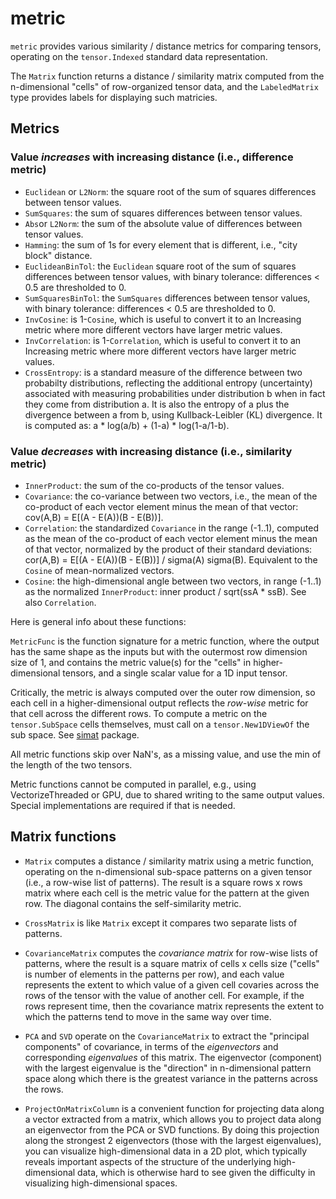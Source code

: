 # metric

`metric` provides various similarity / distance metrics for comparing tensors, operating on the `tensor.Indexed` standard data representation.

The `Matrix` function returns a distance / similarity matrix computed from the n-dimensional "cells" of row-organized tensor data, and the `LabeledMatrix` type provides labels for displaying such matricies.

## Metrics

### Value _increases_ with increasing distance (i.e., difference metric)

* `Euclidean` or `L2Norm`: the square root of the sum of squares differences between tensor values.
* `SumSquares`:  the sum of squares differences between tensor values.
* `Abs`or `L2Norm`: the sum of the absolute value of differences between tensor values.
* `Hamming`: the sum of 1s for every element that is different, i.e., "city block" distance.
* `EuclideanBinTol`:  the `Euclidean` square root of the sum of squares differences between tensor values, with binary tolerance: differences < 0.5 are thresholded to 0.
* `SumSquaresBinTol`: the `SumSquares` differences between tensor values,  with binary tolerance: differences < 0.5 are thresholded to 0.
* `InvCosine`: is 1-`Cosine`, which is useful to convert it to an Increasing metric where more different vectors have larger metric values.
* `InvCorrelation`: is 1-`Correlation`, which is useful to convert it to an Increasing metric where more different vectors have larger metric values.
* `CrossEntropy`: is a standard measure of the difference between two probabilty distributions, reflecting the additional entropy (uncertainty) associated with measuring probabilities under distribution b when in fact they come from distribution a.  It is also the entropy of a plus the divergence between a from b, using Kullback-Leibler (KL) divergence.  It is computed as: a * log(a/b) + (1-a) * log(1-a/1-b).

### Value _decreases_ with increasing distance (i.e., similarity metric)

* `InnerProduct`:  the sum of the co-products of the tensor values.
* `Covariance`: the co-variance between two vectors, i.e., the mean of the co-product of each vector element minus the mean of that vector: cov(A,B) = E[(A - E(A))(B - E(B))].
* `Correlation`: the standardized `Covariance` in the range (-1..1), computed as the mean of the co-product of each vector element minus the mean of that vector, normalized by the product of their standard deviations: cor(A,B) = E[(A - E(A))(B - E(B))] / sigma(A) sigma(B). Equivalent to the `Cosine` of mean-normalized vectors.
* `Cosine`: the high-dimensional angle between two vectors, in range (-1..1) as the normalized `InnerProduct`: inner product / sqrt(ssA * ssB).  See also `Correlation`.

Here is general info about these functions:

`MetricFunc` is the function signature for a metric function, where the output has the same shape as the inputs but with the outermost row dimension size of 1, and contains the metric value(s) for the "cells" in higher-dimensional tensors, and a single scalar value for a 1D input tensor.

Critically, the metric is always computed over the outer row dimension, so each cell in a higher-dimensional output reflects the _row-wise_ metric for that cell across the different rows.  To compute a metric on the `tensor.SubSpace` cells themselves, must call on a `tensor.New1DViewOf` the sub space.  See [simat](../simat) package.

All metric functions skip over NaN's, as a missing value, and use the min of the length of the two tensors.

Metric functions cannot be computed in parallel, e.g., using VectorizeThreaded or GPU, due to shared writing to the same output values.  Special implementations are required if that is needed.

## Matrix functions

* `Matrix` computes a distance / similarity matrix using a metric function, operating on the n-dimensional sub-space patterns on a given tensor (i.e., a row-wise list of patterns). The result is a square rows x rows matrix where each cell is the metric value for the pattern at the given row. The diagonal contains the self-similarity metric.

* `CrossMatrix` is like `Matrix` except it compares two separate lists of patterns.

* `CovarianceMatrix` computes the _covariance matrix_ for row-wise lists of patterns, where the result is a square matrix of cells x cells size ("cells" is number of elements in the patterns per row), and each value represents the extent to which value of a given cell covaries across the rows of the tensor with the value of another cell. For example, if the rows represent time, then the covariance matrix represents the extent to which the patterns tend to move in the same way over time.

* `PCA` and `SVD` operate on the `CovarianceMatrix` to extract the "principal components" of covariance, in terms of the _eigenvectors_ and corresponding _eigenvalues_ of this matrix. The eigenvector (component) with the largest eigenvalue is the "direction" in n-dimensional pattern space along which there is the greatest variance in the patterns across the rows.

* `ProjectOnMatrixColumn` is a convenient function for projecting data along a vector extracted from a matrix, which allows you to project data along an eigenvector from the PCA or SVD functions. By doing this projection along the strongest 2 eigenvectors (those with the largest eigenvalues), you can visualize high-dimensional data in a 2D plot, which typically reveals important aspects of the structure of the underlying high-dimensional data, which is otherwise hard to see given the difficulty in visualizing high-dimensional spaces.


